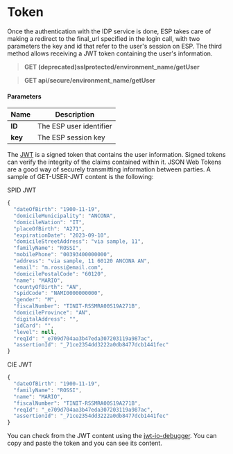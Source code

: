 # Token

Once the authentication with the IDP service is done, ESP takes care of making a redirect to the final_url specified in the login call, with two parameters the key and id that refer to the user's session on ESP.
The third method allows receiving a JWT token containing the user's information.

> **GET (deprecated)sslprotected/environment_name/getUser**

> **GET api/secure/environment_name/getUser**

#### Parameters

Name | Description
------------- | -------------
 **ID** | The ESP user identifier
 **key** | The ESP session key



 The [JWT](https://jwt.io/introduction) is a signed token that contains the user information. Signed tokens can verify the integrity of the claims contained within it. JSON Web Tokens are a good way of securely transmitting information between parties.
 A sample of GET-USER-JWT content is the following:

SPID JWT
``` js
{
  "dateOfBirth": "1900-11-19",
  "domicileMunicipality": "ANCONA",
  "domicileNation": "IT",
  "placeOfBirth": "A271",
  "expirationDate": "2023-09-10",
  "domicileStreetAddress": "via sample, 11",
  "familyName": "ROSSI",
  "mobilePhone": "00393400000000",
  "address": "via sample, 11 60120 ANCONA AN",
  "email": "m.rossi@email.com",
  "domicilePostalCode": "60120",
  "name": "MARIO",
  "countyOfBirth": "AN",
  "spidCode": "NAMI0000000000",
  "gender": "M",
  "fiscalNumber": "TINIT-RSSMRA00S19A271B",
  "domicileProvince": "AN",
  "digitalAddress": "",
  "idCard": "",
  "level": null,
  "reqId": "_e709d704aa3b47eda307203119a987ac",
  "assertionId": "_71ce2354dd3222a0db8477dcb1441fec"
}

```

CIE JWT
``` js
{
  "dateOfBirth": "1900-11-19",
  "familyName": "ROSSI",
  "name": "MARIO",
  "fiscalNumber": "TINIT-RSSMRA00S19A271B",
  "reqId": "_e709d704aa3b47eda307203119a987ac",
  "assertionId": "_71ce2354dd3222a0db8477dcb1441fec"
}

```


You can check from the JWT content using the [jwt-io-debugger](https://jwt.io/#debugger-io). You can copy and paste the token and you can see its content.